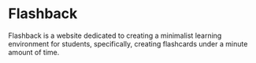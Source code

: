 # Flashback
Flashback is a website dedicated to creating a minimalist learning environment for students, specifically, creating flashcards under a minute amount of time.
 